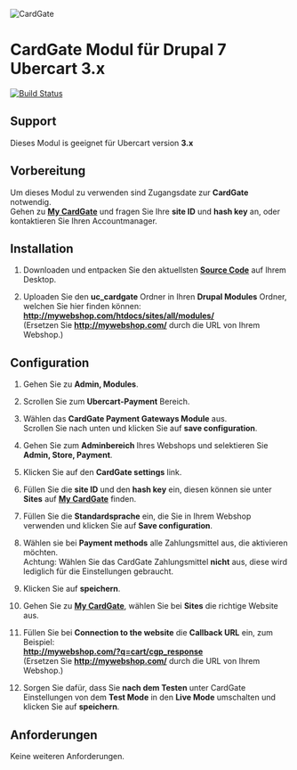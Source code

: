 ![CardGate](https://cdn.curopayments.net/thumb/200/logos/cardgate.png)

# CardGate Modul für Drupal 7 Ubercart 3.x

[![Build Status](https://travis-ci.org/cardgate/drupal-ubercart.svg?branch=master)](https://travis-ci.org/cardgate/drupal-ubercart)

## Support

Dieses Modul is geeignet für Ubercart version **3.x** 

## Vorbereitung

Um dieses Modul zu verwenden sind Zugangsdate zur **CardGate** notwendig.  
Gehen zu [**My CardGate**](https://my.cardgate.com/) und fragen Sie Ihre **site ID** und **hash key** an, oder kontaktieren Sie Ihren Accountmanager.  

## Installation

1. Downloaden und entpacken Sie den aktuellsten [**Source Code**](https://github.com/cardgate/drupal-ubercart/releases/) auf Ihrem Desktop.

2. Uploaden Sie den **uc_cardgate** Ordner in Ihren **Drupal Modules** Ordner, welchen Sie hier finden können:  
   **http://mywebshop.com/htdocs/sites/all/modules/**  
   (Ersetzen Sie **http://mywebshop.com/** durch die URL von Ihrem Webshop.)

## Configuration

1. Gehen Sie zu **Admin, Modules**.  
   
2. Scrollen Sie zum **Ubercart-Payment** Bereich.

3. Wählen das **CardGate Payment Gateways Module** aus.  
   Scrollen Sie nach unten und klicken Sie auf **save configuration**. 

4. Gehen Sie zum **Adminbereich** Ihres Webshops und selektieren Sie **Admin, Store, Payment**.   

5. Klicken Sie auf den **CardGate settings** link.

6. Füllen Sie die **site ID** und den **hash key** ein, diesen können sie unter **Sites** auf [**My CardGate**](https://my.cardgate.com/) finden.

7. Füllen Sie die **Standardsprache** ein, die Sie in Ihrem Webshop verwenden und klicken Sie auf **Save configuration**.

8. Wählen sie bei **Payment methods** alle Zahlungsmittel aus, die aktivieren möchten.  
   Achtung: Wählen Sie das CardGate Zahlungsmittel **nicht** aus, diese wird lediglich für die Einstellungen gebraucht.

9. Klicken Sie auf **speichern**.
   
10. Gehen Sie zu [**My CardGate**](https://my.cardgate.com/), wählen Sie bei **Sites** die richtige Website aus.

11. Füllen Sie bei **Connection to the website** die **Callback URL** ein, zum Beispiel:  
    **http://mywebshop.com/?q=cart/cgp_response**  
    (Ersetzen Sie **http://mywebshop.com/** durch die URL von Ihrem Webshop.)

12. Sorgen Sie dafür, dass Sie **nach dem Testen** unter CardGate Einstellungen von dem **Test Mode** in den **Live Mode** umschalten und klicken Sie auf **speichern**.
    
## Anforderungen

Keine weiteren Anforderungen.
